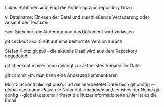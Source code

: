 Lukas Strohmer:
add: Fügt die Änderung zum  repository hinzu

vi Dateiname: Einlesen der Datei und anschließende Veränderung oder Ansicht der Textdatei
 
:wq: Speichert die Änderung und das Dokument wird verlassen

git ceckout xxx: Greift auf eine bestimmte Version zurück

Stefan Klotz:
git pull - die aktuelle Datei wird aus dem Repository upgedated!

git checkout master: man gelangt zur aktuellsten Version der Datei

git commit -m: man kann eine Änderung kommentieren

Moritz Schönthaler:
git push: Läd die bearbeitetet Datei hoch
git config --global user.name :Passt die Nutzerinformationen an,hier ist es der Name
git config --global user.email :Passt die Nutzerinformationen an,hier ist es die Email
